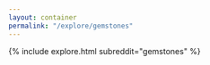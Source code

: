 ```yaml
---
layout: container
permalink: "/explore/gemstones"
---
```


<link rel="stylesheet" type="text/css" href="/static/css/explore.css">
{% include explore.html subreddit="gemstones" %}
